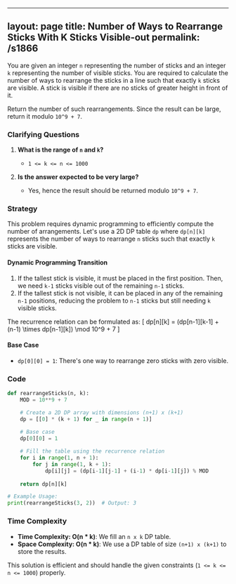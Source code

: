 
---
layout: page
title:  Number of Ways to Rearrange Sticks With K Sticks Visible-out
permalink: /s1866
---
You are given an integer `n` representing the number of sticks and an integer `k` representing the number of visible sticks. You are required to calculate the number of ways to rearrange the sticks in a line such that exactly `k` sticks are visible. A stick is visible if there are no sticks of greater height in front of it.

Return the number of such rearrangements. Since the result can be large, return it modulo `10^9 + 7`.

### Clarifying Questions
1. **What is the range of `n` and `k`?**
   - `1 <= k <= n <= 1000`
   
2. **Is the answer expected to be very large?**
   - Yes, hence the result should be returned modulo `10^9 + 7`.

### Strategy
This problem requires dynamic programming to efficiently compute the number of arrangements. Let's use a 2D DP table `dp` where `dp[n][k]` represents the number of ways to rearrange `n` sticks such that exactly `k` sticks are visible.

#### Dynamic Programming Transition
1. If the tallest stick is visible, it must be placed in the first position. Then, we need `k-1` sticks visible out of the remaining `n-1` sticks.
2. If the tallest stick is not visible, it can be placed in any of the remaining `n-1` positions, reducing the problem to `n-1` sticks but still needing `k` visible sticks.

The recurrence relation can be formulated as:
\[ dp[n][k] = (dp[n-1][k-1] + (n-1) \times dp[n-1][k]) \mod 10^9 + 7 \]

#### Base Case
- `dp[0][0] = 1`: There's one way to rearrange zero sticks with zero visible.

### Code

```python
def rearrangeSticks(n, k):
    MOD = 10**9 + 7

    # Create a 2D DP array with dimensions (n+1) x (k+1)
    dp = [[0] * (k + 1) for _ in range(n + 1)]
    
    # Base case
    dp[0][0] = 1

    # Fill the table using the recurrence relation
    for i in range(1, n + 1):
        for j in range(1, k + 1):
            dp[i][j] = (dp[i-1][j-1] + (i-1) * dp[i-1][j]) % MOD
    
    return dp[n][k]

# Example Usage:
print(rearrangeSticks(3, 2))  # Output: 3
```

### Time Complexity
- **Time Complexity: O(n * k)**: We fill an `n x k` DP table.
- **Space Complexity: O(n * k)**: We use a DP table of size `(n+1) x (k+1)` to store the results.

This solution is efficient and should handle the given constraints (`1 <= k <= n <= 1000`) properly.